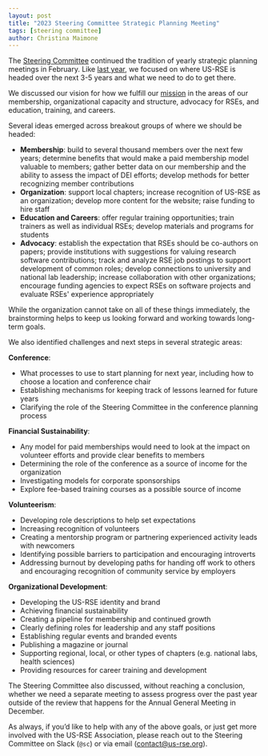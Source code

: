 ```yaml
---
layout: post
title: "2023 Steering Committee Strategic Planning Meeting"
tags: [steering committee]
author: Christina Maimone
---
```


The [Steering Committee](https://us-rse.org/about/steering-committee/)
continued the tradition of yearly strategic planning meetings in February.
Like [last year](https://us-rse.org/2022-03-23-sc-planning/), we focused on
where US-RSE is headed over the next 3-5 years and what we need to do to get there.  

We discussed our vision for how we fulfill our
[mission](https://us-rse.org/about/mission/) in the areas of our membership,
organizational capacity and structure, advocacy for RSEs, and education,
training, and careers.  

Several ideas emerged across breakout groups of where we should be headed:

* **Membership**: build to several thousand members over the next few years;
  determine benefits that would make a paid membership model valuable to members;
  gather better data on our membership and the ability to assess the impact of
  DEI efforts; develop methods for better recognizing member contributions
* **Organization**: support local chapters; increase recognition of US-RSE as
  an organization; develop more content for the website; raise funding to hire staff
* **Education and Careers**: offer regular training opportunities; train trainers
  as well as individual RSEs; develop materials and programs for students
* **Advocacy**: establish the expectation that RSEs should be co-authors on
  papers; provide institutions with suggestions for valuing research software
  contributions; track and analyze RSE job postings to support development of
  common roles; develop connections to university and national lab leadership;
  increase collaboration with other organizations; encourage funding agencies 
  to expect RSEs on software projects and evaluate RSEs' experience appropriately

While the organization cannot take on all of these things immediately,
the brainstorming helps to keep us looking forward and working towards
long-term goals.  

We also identified challenges and next steps in several strategic areas:

**Conference**: 
* What processes to use to start planning for next year, including how to
 choose a location and conference chair
* Establishing mechanisms for keeping track of lessons learned for future years
* Clarifying the role of the Steering Committee in the conference planning process

**Financial Sustainability**:
* Any model for paid memberships would need to look at the impact on volunteer
  efforts and provide clear benefits to members
* Determining the role of the conference as a source of income for the organization 
* Investigating models for corporate sponsorships
* Explore fee-based training courses as a possible source of income

**Volunteerism**:
* Developing role descriptions to help set expectations
* Increasing recognition of volunteers 
* Creating a mentorship program or partnering experienced activity leads with newcomers
* Identifying possible barriers to participation and encouraging introverts
* Addressing burnout by developing paths for handing off work to others and
  encouraging recognition of community service by employers

**Organizational Development**:
* Developing the US-RSE identity and brand
* Achieving financial sustainability
* Creating a pipeline for membership and continued growth
* Clearly defining roles for leadership and any staff positions
* Establishing regular events and branded events
* Publishing a magazine or journal
* Supporting regional, local, or other types of chapters
  (e.g. national labs, health sciences)
* Providing resources for career training and development


The Steering Committee also discussed, without reaching a conclusion, whether
we need a separate meeting to assess progress over the past year outside of
the review that happens for the Annual General Meeting in December.  

As always, if you’d like to help with any of the above goals, or just get more
involved with the US-RSE Association, please reach out to the Steering
Committee on Slack (`@sc`) or via email (<contact@us-rse.org>).

